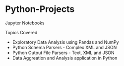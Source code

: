# Python-Projects

Jupyter Notebooks

Topics Covered

- Exploratory Data Analysis using Pandas and NumPy
- Python Schema Parsers - Complex XML and JSON
- Python Output File Parsers - Text, XML and JSON
- Data Aggreation and Analysis application in Python
